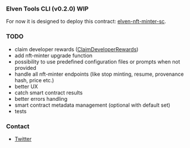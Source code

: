 ### Elven Tools CLI (v0.2.0) WIP

For now it is designed to deploy this contract: [elven-nft-minter-sc](https://github.com/juliancwirko/elven-nft-minter-sc).

### TODO
- claim developer rewards ([ClaimDeveloperRewards](https://docs.elrond.com/developers/built-in-functions/#claimdeveloperrewards))
- add nft-minter upgrade function
- possibility to use predefined configuration files or prompts when not provided
- handle all nft-minter endpoints (like stop minting, resume, provenance hash, price etc.)
- better UX
- catch smart contract results
- better errors handling
- smart contract metadata management (optional with default set)
- tests

### Contact

- [Twitter](https://twitter.com/JulianCwirko)
